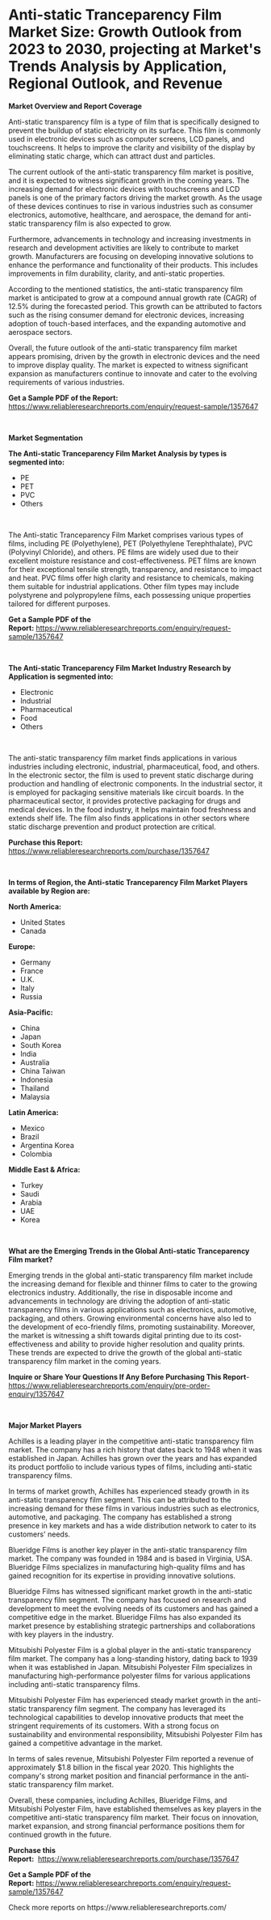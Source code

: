 <p><h1>Anti-static Tranceparency Film Market Size: Growth Outlook from 2023 to 2030, projecting at Market's Trends Analysis by Application, Regional Outlook, and Revenue</h1></p><p><strong>Market Overview and Report Coverage</strong></p>
<p><p>Anti-static transparency film is a type of film that is specifically designed to prevent the buildup of static electricity on its surface. This film is commonly used in electronic devices such as computer screens, LCD panels, and touchscreens. It helps to improve the clarity and visibility of the display by eliminating static charge, which can attract dust and particles.</p><p>The current outlook of the anti-static transparency film market is positive, and it is expected to witness significant growth in the coming years. The increasing demand for electronic devices with touchscreens and LCD panels is one of the primary factors driving the market growth. As the usage of these devices continues to rise in various industries such as consumer electronics, automotive, healthcare, and aerospace, the demand for anti-static transparency film is also expected to grow.</p><p>Furthermore, advancements in technology and increasing investments in research and development activities are likely to contribute to market growth. Manufacturers are focusing on developing innovative solutions to enhance the performance and functionality of their products. This includes improvements in film durability, clarity, and anti-static properties.</p><p>According to the mentioned statistics, the anti-static transparency film market is anticipated to grow at a compound annual growth rate (CAGR) of 12.5% during the forecasted period. This growth can be attributed to factors such as the rising consumer demand for electronic devices, increasing adoption of touch-based interfaces, and the expanding automotive and aerospace sectors.</p><p>Overall, the future outlook of the anti-static transparency film market appears promising, driven by the growth in electronic devices and the need to improve display quality. The market is expected to witness significant expansion as manufacturers continue to innovate and cater to the evolving requirements of various industries.</p></p>
<p><strong>Get a Sample PDF of the Report:</strong> <a href="https://www.reliableresearchreports.com/enquiry/request-sample/1357647">https://www.reliableresearchreports.com/enquiry/request-sample/1357647</a></p>
<p>&nbsp;</p>
<p><strong>Market Segmentation</strong></p>
<p><strong>The Anti-static Tranceparency Film Market Analysis by types is segmented into:</strong></p>
<p><ul><li>PE</li><li>PET</li><li>PVC</li><li>Others</li></ul></p>
<p>&nbsp;</p>
<p><p>The Anti-static Tranceparency Film Market comprises various types of films, including PE (Polyethylene), PET (Polyethylene Terephthalate), PVC (Polyvinyl Chloride), and others. PE films are widely used due to their excellent moisture resistance and cost-effectiveness. PET films are known for their exceptional tensile strength, transparency, and resistance to impact and heat. PVC films offer high clarity and resistance to chemicals, making them suitable for industrial applications. Other film types may include polystyrene and polypropylene films, each possessing unique properties tailored for different purposes.</p></p>
<p><strong>Get a Sample PDF of the Report:</strong>&nbsp;<a href="https://www.reliableresearchreports.com/enquiry/request-sample/1357647">https://www.reliableresearchreports.com/enquiry/request-sample/1357647</a></p>
<p>&nbsp;</p>
<p><strong>The Anti-static Tranceparency Film Market Industry Research by Application is segmented into:</strong></p>
<p><ul><li>Electronic</li><li>Industrial</li><li>Pharmaceutical</li><li>Food</li><li>Others</li></ul></p>
<p>&nbsp;</p>
<p><p>The anti-static transparency film market finds applications in various industries including electronic, industrial, pharmaceutical, food, and others. In the electronic sector, the film is used to prevent static discharge during production and handling of electronic components. In the industrial sector, it is employed for packaging sensitive materials like circuit boards. In the pharmaceutical sector, it provides protective packaging for drugs and medical devices. In the food industry, it helps maintain food freshness and extends shelf life. The film also finds applications in other sectors where static discharge prevention and product protection are critical.</p></p>
<p><strong>Purchase this Report:</strong>&nbsp; <a href="https://www.reliableresearchreports.com/purchase/1357647">https://www.reliableresearchreports.com/purchase/1357647</a></p>
<p>&nbsp;</p>
<p><strong>In terms of Region, the Anti-static Tranceparency Film Market Players available by Region are:</strong></p>
<p>
    <p> <strong> North America: </strong>
        <ul>
            <li>United States</li>
            <li>Canada</li>
        </ul>
        </p> 
    <p> <strong> Europe: </strong>
        <ul>
            <li>Germany</li>
            <li>France</li>
            <li>U.K.</li>
            <li>Italy</li>
            <li>Russia</li>
        </ul>
        </p> 
    <p> <strong> Asia-Pacific: </strong>
        <ul>
            <li>China</li>
            <li>Japan</li>
            <li>South Korea</li>
            <li>India</li>
            <li>Australia</li>
            <li>China Taiwan</li>
            <li>Indonesia</li>
            <li>Thailand</li>
            <li>Malaysia</li>
        </ul>
        </p> 
    <p> <strong> Latin America: </strong>
        <ul>
            <li>Mexico</li>
            <li>Brazil</li>
            <li>Argentina Korea</li>
            <li>Colombia</li>
        </ul>
        </p> 
    <p> <strong> Middle East & Africa: </strong>
        <ul>
            <li>Turkey</li>
            <li>Saudi</li>
            <li>Arabia</li>
            <li>UAE</li>
            <li>Korea</li>
        </ul>
    </p>
    </p>
<p>&nbsp;</p>
<p><strong>What are the Emerging Trends in the Global Anti-static Tranceparency Film market?</strong></p>
<p><p>Emerging trends in the global anti-static transparency film market include the increasing demand for flexible and thinner films to cater to the growing electronics industry. Additionally, the rise in disposable income and advancements in technology are driving the adoption of anti-static transparency films in various applications such as electronics, automotive, packaging, and others. Growing environmental concerns have also led to the development of eco-friendly films, promoting sustainability. Moreover, the market is witnessing a shift towards digital printing due to its cost-effectiveness and ability to provide higher resolution and quality prints. These trends are expected to drive the growth of the global anti-static transparency film market in the coming years.</p></p>
<p><strong>Inquire or Share Your Questions If Any Before Purchasing This Report</strong>- <a href="https://www.reliableresearchreports.com/enquiry/pre-order-enquiry/1357647">https://www.reliableresearchreports.com/enquiry/pre-order-enquiry/1357647</a></p>
<p>&nbsp;</p>
<p><strong>Major Market Players</strong></p>
<p><p>Achilles is a leading player in the competitive anti-static transparency film market. The company has a rich history that dates back to 1948 when it was established in Japan. Achilles has grown over the years and has expanded its product portfolio to include various types of films, including anti-static transparency films.</p><p>In terms of market growth, Achilles has experienced steady growth in its anti-static transparency film segment. This can be attributed to the increasing demand for these films in various industries such as electronics, automotive, and packaging. The company has established a strong presence in key markets and has a wide distribution network to cater to its customers' needs.</p><p>Blueridge Films is another key player in the anti-static transparency film market. The company was founded in 1984 and is based in Virginia, USA. Blueridge Films specializes in manufacturing high-quality films and has gained recognition for its expertise in providing innovative solutions.</p><p>Blueridge Films has witnessed significant market growth in the anti-static transparency film segment. The company has focused on research and development to meet the evolving needs of its customers and has gained a competitive edge in the market. Blueridge Films has also expanded its market presence by establishing strategic partnerships and collaborations with key players in the industry.</p><p>Mitsubishi Polyester Film is a global player in the anti-static transparency film market. The company has a long-standing history, dating back to 1939 when it was established in Japan. Mitsubishi Polyester Film specializes in manufacturing high-performance polyester films for various applications including anti-static transparency films.</p><p>Mitsubishi Polyester Film has experienced steady market growth in the anti-static transparency film segment. The company has leveraged its technological capabilities to develop innovative products that meet the stringent requirements of its customers. With a strong focus on sustainability and environmental responsibility, Mitsubishi Polyester Film has gained a competitive advantage in the market.</p><p>In terms of sales revenue, Mitsubishi Polyester Film reported a revenue of approximately $1.8 billion in the fiscal year 2020. This highlights the company's strong market position and financial performance in the anti-static transparency film market.</p><p>Overall, these companies, including Achilles, Blueridge Films, and Mitsubishi Polyester Film, have established themselves as key players in the competitive anti-static transparency film market. Their focus on innovation, market expansion, and strong financial performance positions them for continued growth in the future.</p></p>
<p><strong>Purchase this Report:</strong>&nbsp;&nbsp;<a href="https://www.reliableresearchreports.com/purchase/1357647">https://www.reliableresearchreports.com/purchase/1357647</a></p>
<p></p>
<p><strong>Get a Sample PDF of the Report:</strong>&nbsp;<a href="https://www.reliableresearchreports.com/enquiry/request-sample/1357647">https://www.reliableresearchreports.com/enquiry/request-sample/1357647</a></p>
<p>Check more reports on https://www.reliableresearchreports.com/</p>